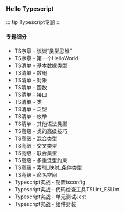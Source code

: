 ### Hello Typescript
::: tip
Typescript专题
:::

#### 专题细分
+ TS序章 - 谈谈“类型思维”
+ TS序章 - 第一个HelloWorld
+ TS清单 - 基本数据类型
+ TS清单 - 数组
+ TS清单 - 对象
+ TS清单 - 函数
+ TS清单 - 接口
+ TS清单 - 类
+ TS清单 - 泛型
+ TS清单 - 枚举
+ TS清单 - 其他语法类型
+ TS高级 - 类的高级技巧
+ TS高级 - 混合类型
+ TS高级 - 交叉类型
+ TS高级 - 联合类型
+ TS高级 - 多重泛型约束
+ TS高级 - 索引_映射_条件类型
+ TS高级 - 命名空间
+ Typescript实战 - 配置tsconfig
+ Typescript实战 - 代码检查工具TSLint_ESLint
+ Typescript实战 - 单元测试Jest
+ Typescript实战 - 组件封装
